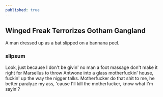 ```yaml
---
published: true
---
```


## Winged Freak Terrorizes Gotham Gangland
A man dressed up as a bat slipped on a bannana peel. 
### slipsum

Look, just because I don't be givin' no man a foot massage don't make it right for Marsellus to throw Antwone into a glass motherfuckin' house, fuckin' up the way the nigger talks. Motherfucker do that shit to me, he better paralyze my ass, 'cause I'll kill the motherfucker, know what I'm sayin'?


